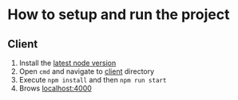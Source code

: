 # How to setup and run the project
## Client
1. Install the [latest node version](https://nodejs.org/en/)
2. Open ``cmd`` and navigate to [client](./client) directory
3. Execute ``npm install`` and then ``npm run start``
4. Brows [localhost:4000](http://localhost:4000/)
